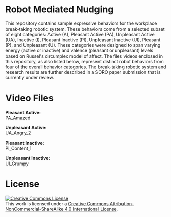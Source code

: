 # Robot Mediated Nudging
This repository contains sample expressive behaviors for the workplace break-taking robotic system. These behaviors come from a selected subset of eight categories: Active (A), Pleasant Active (PA), Unpleasant Active (UA), Inactive (I), Pleasant Inactive (PI), Unpleasant Inactive (UI), Pleasant (P), and Unpleasant (U). These categories were designed to span varying energy (active or inactive) and valence (pleasant or unpleasant) levels based on Russel's circumplex model of affect. The files videos enclosed in this repository, as also listed below, represent distinct robot behaviors from four of the overall behavior categories. The break-taking robotic system and research results are further described in a SORO paper submission that is currently under review.

# Video Files
**Pleasant Active:**   
PA_Amazed

**Unpleasant Active:**  
UA_Angry_2

**Pleasant Inactive:**  
PI_Content_1 

**Unpleasant Inactive:**  
UI_Grumpy


# License

<a rel="license" href="http://creativecommons.org/licenses/by-nc-sa/4.0/"><img alt="Creative Commons License" style="border-width:0" src="https://i.creativecommons.org/l/by-nc-sa/4.0/88x31.png" /></a><br />This work is licensed under a <a rel="license" href="http://creativecommons.org/licenses/by-nc-sa/4.0/">Creative Commons Attribution-NonCommercial-ShareAlike 4.0 International License</a>.
